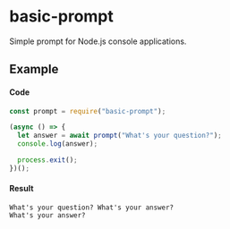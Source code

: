 # basic-prompt
Simple prompt for Node.js console applications.

## Example
#### Code
```javascript
const prompt = require("basic-prompt");

(async () => {
  let answer = await prompt("What's your question?");
  console.log(answer);

  process.exit();
})();
```
#### Result
```
What's your question? What's your answer?
What's your answer?
```
